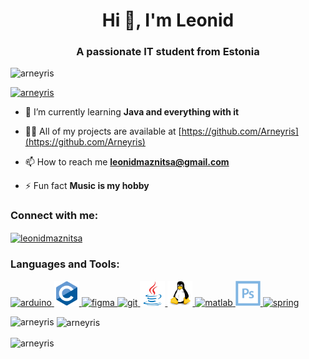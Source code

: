 <h1 align="center">Hi 👋, I'm Leonid</h1>
<h3 align="center">A passionate IT student from Estonia</h3>

<p align="left"> <img src="https://komarev.com/ghpvc/?username=arneyris&label=Visitors&color=ff9898&style=plastic" alt="arneyris" /> </p>

<p align="left"> <a href="https://github.com/ryo-ma/github-profile-trophy"><img src="https://github-profile-trophy.vercel.app/?username=arneyris" alt="arneyris" /></a> </p>

- 🌱 I’m currently learning **Java and everything with it**

- 👨‍💻 All of my projects are available at [https://github.com/Arneyris](https://github.com/Arneyris)

- 📫 How to reach me **leonidmaznitsa@gmail.com**

- ⚡ Fun fact **Music is my hobby**

<h3 align="left">Connect with me:</h3>
<p align="left">
<a href="https://linkedin.com/in/leonidmaznitsa" target="blank"><img align="center" src="https://raw.githubusercontent.com/rahuldkjain/github-profile-readme-generator/master/src/images/icons/Social/linked-in-alt.svg" alt="leonidmaznitsa" height="30" width="40" /></a>
</p>

<h3 align="left">Languages and Tools:</h3>
<p align="left"> <a href="https://www.arduino.cc/" target="_blank" rel="noreferrer"> <img src="https://cdn.worldvectorlogo.com/logos/arduino-1.svg" alt="arduino" width="40" height="40"/> </a> <a href="https://www.cprogramming.com/" target="_blank" rel="noreferrer"> <img src="https://raw.githubusercontent.com/devicons/devicon/master/icons/c/c-original.svg" alt="c" width="40" height="40"/> </a> <a href="https://www.figma.com/" target="_blank" rel="noreferrer"> <img src="https://www.vectorlogo.zone/logos/figma/figma-icon.svg" alt="figma" width="40" height="40"/> </a> <a href="https://git-scm.com/" target="_blank" rel="noreferrer"> <img src="https://www.vectorlogo.zone/logos/git-scm/git-scm-icon.svg" alt="git" width="40" height="40"/> </a> <a href="https://www.java.com" target="_blank" rel="noreferrer"> <img src="https://raw.githubusercontent.com/devicons/devicon/master/icons/java/java-original.svg" alt="java" width="40" height="40"/> </a> <a href="https://www.linux.org/" target="_blank" rel="noreferrer"> <img src="https://raw.githubusercontent.com/devicons/devicon/master/icons/linux/linux-original.svg" alt="linux" width="40" height="40"/> </a> <a href="https://www.mathworks.com/" target="_blank" rel="noreferrer"> <img src="https://upload.wikimedia.org/wikipedia/commons/2/21/Matlab_Logo.png" alt="matlab" width="40" height="40"/> </a> <a href="https://www.photoshop.com/en" target="_blank" rel="noreferrer"> <img src="https://raw.githubusercontent.com/devicons/devicon/master/icons/photoshop/photoshop-line.svg" alt="photoshop" width="40" height="40"/> </a> <a href="https://spring.io/" target="_blank" rel="noreferrer"> <img src="https://www.vectorlogo.zone/logos/springio/springio-icon.svg" alt="spring" width="40" height="40"/> </a> </p>

<p><img align="left" src="https://github-readme-stats.vercel.app/api/top-langs?username=arneyris&show_icons=true&theme=synthwave&title_color=a33861&text_color=d05b88&bg_color=ffffff&locale=en&layout=compact" alt="arneyris" /></p>

<p>&nbsp;<img align="center" src="https://github-readme-stats.vercel.app/api?username=arneyris&show_icons=true&theme=synthwave&title_color=a33861&text_color=d05b88&bg_color=ffffff&locale=en" alt="arneyris" /></p>

<p><img align="center" src="https://github-readme-streak-stats.herokuapp.com/?user=arneyris&" alt="arneyris" /></p>
